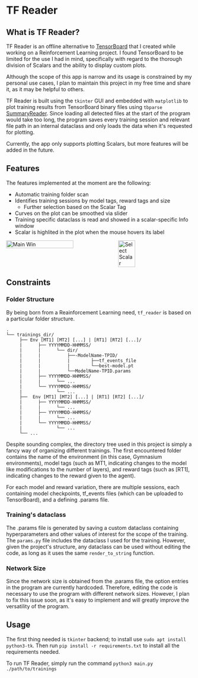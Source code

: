 # TF Reader
## What is TF Reader?
TF Reader is an offline alternative to <a href="https://www.tensorflow.org/tensorboard">TensorBoard</a> that I created while working on a Reinforcement Learning project. I found TensorBoard to be limited for the use I had in mind, specifically with regard to the thorough division of Scalars and the ability to display custom plots.

Although the scope of this app is narrow and its usage is constrained by my personal use cases, I plan to maintain this project in my free time and share it, as it may be helpful to others.

TF Reader is built using the ```tkinter``` GUI and embedded with ```matplotlib``` to plot training results from TensorBoard binary files using ```tbparse``` <a href="https://github.com/j3soon/tbparse">SummaryReader</a>. Since loading all detected files at the start of the program would take too long, the program saves every training session and relevant file path in an internal dataclass and only loads the data when it's requested for plotting.

Currently, the app only supports plotting Scalars, but more features will be added in the future.

## Features
The features implemented at the moment are the following:
+ Automatic training folder scan
+ Identifies training sessions by model tags, reward tags and size
     + Further selection based on the Scalar Tag
+ Curves on the plot can be smoothed via slider
+ Training specific dataclass is read and showed in a scalar-specific Info window
+ Scalar is highlited in the plot when the mouse hovers its label


<div style="display: flex;">
  <img src="https://i.imgur.com/65mwcBy.png" alt="Main Win" width="60%" height="60%">
  <img src="https://i.imgur.com/hKBDgYK.png" alt="Select Scalar" width="30%" height="30%">
</div>

## Constraints
### Folder Structure

By being born from a Reainforcement Learning need, ```tf_reader``` is based on a particular folder structure. 
```
.
└── trainings_dir/
     ├── Env [MT1] [MT2] [...] | [RT1] [RT2] [...]/
     |      ├── YYYYMMDD-HHMMSS/
     |      |      └── dir/
     |      |          ├──-ModelName-TPID/
     |      |          |        ├──tf_events_file
     |      |          |        └──best-model.pt
     |      |          └──ModelName-TPID.params
     |      ├── YYYYMMDD-HHMMSS/
     |      |      └── ...
     |      └── YYYYMMDD-HHMMSS/
     |             └── ...
     ├──  Env [MT1] [MT2] [...] | [RT1] [RT2] [...]/
     |      ├── YYYYMMDD-HHMMSS/
     |      |      └── ...
     |      ├── YYYYMMDD-HHMMSS/
     |      |      └── ...
     |      └── YYYYMMDD-HHMMSS/
     |             └── ...
     └── ...
```
Despite sounding complex, the directory tree used in this project is simply a fancy way of organizing different trainings. The first encountered folder contains the name of the environment (in this case, Gymnasium environments), model tags (such as MT1, indicating changes to the model like modifications to the number of layers), and reward tags (such as [RT1], indicating changes to the reward given to the agent).

For each model and reward variation, there are multiple sessions, each containing model checkpoints, tf_events files (which can be uploaded to TensorBoard), and a defining .params file.

### Training's dataclass
The .params file is generated by saving a custom dataclass containing hyperparameters and other values of interest for the scope of the training. 
The `params.py` file includes the dataclass I used for the training. However, given the project's structure, any dataclass can be used without editing the code, as long as it uses the same `render_to_string` function.

### Network Size
Since the network size is obtained from the .params file, the option entries in the program are currently hardcoded. Therefore, editing the code is necessary to use the program with different network sizes. However, I plan to fix this issue soon, as it's easy to implement and will greatly improve the versatility of the program.

## Usage
The first thing needed is ```tkinter``` backend; to install use ```sudo apt install python3-tk```.
Then run ```pip install -r requirements.txt``` to install all the requirements needed.

To run TF Reader, simply run the command ```python3 main.py ./path/to/trainings```



